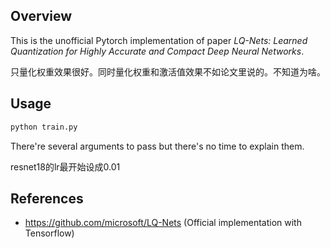 ## Overview

This is the unofficial Pytorch implementation of paper *LQ-Nets: Learned Quantization for Highly Accurate and Compact Deep Neural Networks*.

只量化权重效果很好。同时量化权重和激活值效果不如论文里说的。不知道为啥。

## Usage

```bash
python train.py
```

There're several arguments to pass but there's no time to explain them.

resnet18的lr最开始设成0.01

## References

- https://github.com/microsoft/LQ-Nets (Official implementation with Tensorflow)